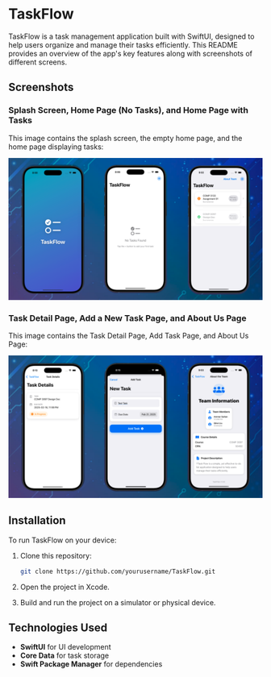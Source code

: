 # TaskFlow

TaskFlow is a task management application built with SwiftUI, designed to help users organize and manage their tasks efficiently.
This README provides an overview of the app's key features along with screenshots of different screens.

## Screenshots

### Splash Screen, Home Page (No Tasks), and Home Page with Tasks

This image contains the splash screen, the empty home page, and the home page displaying tasks:

![Splash Screen, Home Page (No Tasks), and Home Page with Tasks](TaskFlow/Screenshots/splash-home-no-tasks.png)

### Task Detail Page, Add a New Task Page, and About Us Page

This image contains the Task Detail Page, Add Task Page, and About Us Page:

![Task Detail Page, Add a New Task Page, and About Us Page](TaskFlow/Screenshots/task-detail-add-about.png)

## Installation

To run TaskFlow on your device:

1. Clone this repository:

   ```bash
   git clone https://github.com/yourusername/TaskFlow.git
   ```

2. Open the project in Xcode.

3. Build and run the project on a simulator or physical device.

## Technologies Used

- **SwiftUI** for UI development
- **Core Data** for task storage
- **Swift Package Manager** for dependencies
